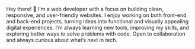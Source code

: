 Hey there! 👋
I'm a web developer with a focus on building clean, responsive, and user-friendly websites. I enjoy working on both front-end and back-end projects, turning ideas into functional and visually appealing digital experiences. I’m always learning new tools, improving my skills, and exploring better ways to solve problems with code. Open to collaboration and always curious about what’s next in tech.

<!---
achraf297/achraf297 is a ✨ special ✨ repository because its `README.md` (this file) appears on your GitHub profile.
You can click the Preview link to take a look at your changes.
--->
